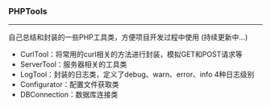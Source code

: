 ### PHPTools
*****
自己总结和封装的一些PHP工具类，方便项目开发过程中使用 (持续更新中...)
+ CurlTool：将常用的curl相关的方法进行封装，模拟GET和POST请求等
+ ServerTool：服务器相关的工具类
+ LogTool：封装的日志类，定义了debug、warn、error、info 4种日志级别
+ Configurator：配置文件获取类
+ DBConnection：数据库连接类
